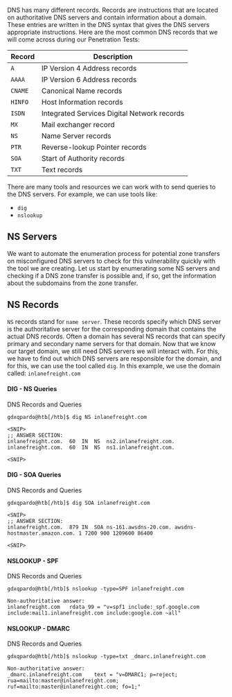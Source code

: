 DNS has many different records. Records are instructions that are located on authoritative DNS servers and contain information about a domain. These entries are written in the DNS syntax that gives the DNS servers appropriate instructions. Here are the most common DNS records that we will come across during our Penetration Tests:

|**Record**|**Description**|
|---|---|
|`A`|IP Version 4 Address records|
|`AAAA`|IP Version 6 Address records|
|`CNAME`|Canonical Name records|
|`HINFO`|Host Information records|
|`ISDN`|Integrated Services Digital Network records|
|`MX`|Mail exchanger record|
|`NS`|Name Server records|
|`PTR`|Reverse-lookup Pointer records|
|`SOA`|Start of Authority records|
|`TXT`|Text records|

There are many tools and resources we can work with to send queries to the DNS servers. For example, we can use tools like:

- `dig`
- `nslookup`

## NS Servers

We want to automate the enumeration process for potential zone transfers on misconfigured DNS servers to check for this vulnerability quickly with the tool we are creating. Let us start by enumerating some NS servers and checking if a DNS zone transfer is possible and, if so, get the information about the subdomains from the zone transfer.


## NS Records

`NS` records stand for `name server`. These records specify which DNS server is the authoritative server for the corresponding domain that contains the actual DNS records. Often a domain has several NS records that can specify primary and secondary name servers for that domain. Now that we know our target domain, we still need DNS servers we will interact with. For this, we have to find out which DNS servers are responsible for the domain, and for this, we can use the tool called `dig`. In this example, we use the domain called: `inlanefreight.com`

#### DIG - NS Queries

DNS Records and Queries

```shell-session
gdxqpardo@htb[/htb]$ dig NS inlanefreight.com

<SNIP>
;; ANSWER SECTION:
inlanefreight.com.	60	IN	NS	ns2.inlanefreight.com.
inlanefreight.com.	60	IN	NS	ns1.inlanefreight.com.

<SNIP>
```

#### DIG - SOA Queries

DNS Records and Queries

```shell-session
gdxqpardo@htb[/htb]$ dig SOA inlanefreight.com

<SNIP>
;; ANSWER SECTION:
inlanefreight.com.	879	IN	SOA	ns-161.awsdns-20.com. awsdns-hostmaster.amazon.com. 1 7200 900 1209600 86400

<SNIP>
```

#### NSLOOKUP - SPF

DNS Records and Queries

```shell-session
gdxqpardo@htb[/htb]$ nslookup -type=SPF inlanefreight.com

Non-authoritative answer:
inlanefreight.com	rdata_99 = "v=spf1 include:_spf.google.com include:mail1.inlanefreight.com include:google.com ~all"
```

#### NSLOOKUP - DMARC

DNS Records and Queries

```shell-session
gdxqpardo@htb[/htb]$ nslookup -type=txt _dmarc.inlanefreight.com

Non-authoritative answer:
_dmarc.inlanefreight.com	text = "v=DMARC1; p=reject; rua=mailto:master@inlanefreight.com; ruf=mailto:master@inlanefreight.com; fo=1;"
```


